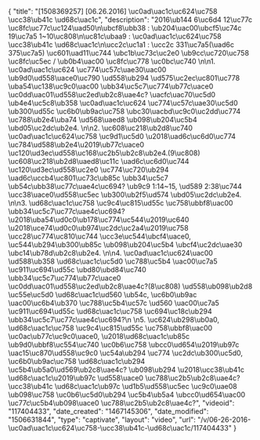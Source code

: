 {
    "title": "[1508369257] [06.26.2016] \uc0ad\uac1c\uc624\uc758 \ucc38\ub41c \ud68c\uac1c",
    "description": "2016\ub144 6\uc6d4 12\uc77c \uc8fc\uc77c\uc124\uad50\n\ubcf8\ubb38 : \ub204\uac00\ubcf5\uc74c 19\uc7a5 1~10\uc808\n\uc81c\ubaa9 : \uc0ad\uac1c\uc624\uc758 \ucc38\ub41c \ud68c\uac1c\n\ucc2c\uc1a1 : \ucc2c 331\uc7a5(\uad6c 375\uc7a5) \uc601\uad11\uc744 \ubc1b\uc73c\uc2e0 \ub9cc\uc720\uc758 \uc8fc\uc5ec \/ \ub0b4\uac00 \uc8fc\uc778 \uc0bc\uc740 \n\n1. \uc0ad\uac1c\uc624 \uc774\uc57c\uae30\uac00 \ub9d0\ud558\uace0\uc790 \ud558\ub294 \ud575\uc2ec\uc801\uc778 \uba54\uc138\uc9c0\uac00 \ubb34\uc5c7\uc774\ub77c\uace0 \uc0dd\uac01\ud558\uc2ed\ub2c8\uae4c? \uacfc\uac70\uc5d0 \ub4e4\uc5c8\ub358 \uc0ad\uac1c\uc624 \uc774\uc57c\uae30\uc5d0 \ub300\ud55c \uc6b0\ub9ac\uc758 \ubc30\uacbd\uc9c0\uc2dd\uc774 \uc788\ub2e4\uba74 \ud568\uaed8 \ub098\ub204\uc5b4 \ubd05\uc2dc\ub2e4. \n\n2. \uc608\uc218\ub2d8\uc740 \uc0ad\uac1c\uc624\uc758 \uc9d1\uc5d0 \u2018\uad6c\uc6d0\uc774 \uc784\ud588\ub2e4\u2019\ub77c\uace0 \uc120\ud3ec\ud558\uc168\uc2b5\ub2c8\ub2e4.(9\uc808) \uc608\uc218\ub2d8\uaed8\uc11c \uad6c\uc6d0\uc744 \uc120\ud3ec\ud558\uc2e0 \uc774\uc720\ub294 \uad6c\uccb4\uc801\uc73c\ub85c \ubb34\uc5c7 \ub54c\ubb38\uc77c\uae4c\uc694? \ub9c9 1:14~15, \ud589 2:38\uc744 \ucc38\uace0\ud558\uc5ec \ub300\ub2f5\ud574 \ubd05\uc2dc\ub2e4. \n\n3. \ud68c\uac1c\uc758 \uc9c4\uc815\ud55c \uc758\ubbf8\uac00 \ubb34\uc5c7\uc77c\uae4c\uc694? \u2018\uba54\ud0c0\ub178\uc774\uc544\u2019\uc640 \u2018\uce74\ud0c0\ub974\uc2dc\uc2a4\u2019\uc758 \ucc28\uc774\uc810\uc744 \ucc3e\uc544\ubcf4\uace0, \uc544\ub294\ub300\ub85c \ub098\ub204\uc5b4 \ubcf4\uc2dc\uae30 \ubc14\ub78d\ub2c8\ub2e4. \n\n4. \uc0ad\uac1c\uc624\uac00 \ud588\ub358 \ud68c\uac1c\uc5d0 \uc788\uc5b4 \uac00\uc7a5 \uc911\uc694\ud55c \ubd80\ubd84\uc740 \ubb34\uc5c7\uc774\ub77c\uace0 \uc0dd\uac01\ud558\uc2ed\ub2c8\uae4c?(8\uc808) \ud558\ub098\ub2d8 \uc55e\uc5d0 \ud68c\uac1c\ud560 \ub54c, \uc6b0\ub9ac \uac00\uc6b4\ub370 \uc788\uc5b4\uc57c \ud560 \uac00\uc7a5 \uc911\uc694\ud55c \ud68c\uac1c\uc758 \uc694\uc18c\ub294 \ubb34\uc5c7\uc77c\uae4c\uc694?\n \n5. \uc624\ub298\ub0a0, \ud68c\uac1c\uc758 \uc9c4\uc815\ud55c \uc758\ubbf8\uac00 \uc0ac\ub77c\uc9c0\uace0, \u2018\ud68c\uac1c\ub85c \ub9d0\ubbf8\uc554\uc740 \uc0b6\uc758 \ubcc0\ud654\u2019\ub97c \uac15\uc870\ud558\uc9c0 \uc54a\ub294 \uc774 \uc2dc\ub300\uc5d0, \uc6b0\ub9ac\uc758 \ud68c\uac1c\ub294 \uc5b4\ub5a0\ud569\ub2c8\uae4c? \ub098\ub294 \u2018\ucc38\ub41c \ud68c\uac1c\u2019\ub97c \ud558\uace0 \uc788\uc2b5\ub2c8\uae4c? \ucc38\ub41c \ud68c\uac1c\ub97c \ud1b5\ud558\uc5ec \uc9c0\uae08 \ub098\uc758 \uc0b6\uc5d0\ub294 \uc5b4\ub5a4 \ubcc0\ud654\uac00 \uc77c\uc5b4\ub098\uace0 \uc788\uc2b5\ub2c8\uae4c?",
    "videoid": "117404433",
    "date_created": "1467145306",
    "date_modified": "1506631844",
    "type": "captivate",
    "layout": "video",
    "url": "\/v\/06-26-2016-\uc0ad\uac1c\uc624\uc758-\ucc38\ub41c-\ud68c\uac1c\/117404433"
}